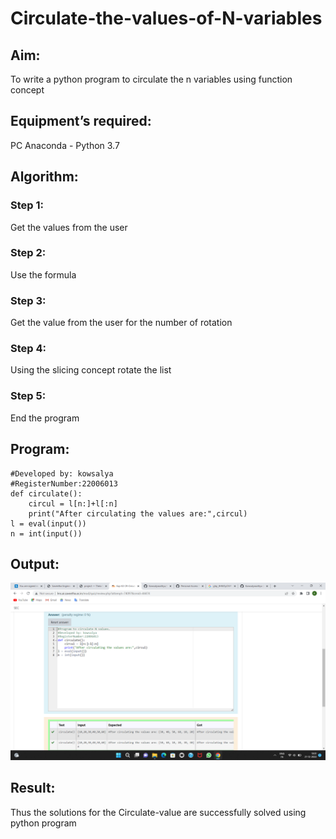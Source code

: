 # Circulate-the-values-of-N-variables
## Aim:
To write a python program to circulate the n variables using function concept
## Equipment’s required:
PC
Anaconda - Python 3.7
## Algorithm: 
### Step 1: 
Get the values from the user
### Step 2: 
Use the formula
### Step 3: 
Get the value from the user for the number of rotation
### Step 4: 
Using the slicing concept rotate the list

### Step 5: 
End the program 
## Program:
```
#Developed by: kowsalya
#RegisterNumber:22006013
def circulate():
    circul = l[n:]+l[:n]
    print("After circulating the values are:",circul)
l = eval(input())
n = int(input())
```

## Output:
![OUTPUT](./images/circulate.png)

## Result:
Thus the solutions for the Circulate-value are successfully solved using python program


